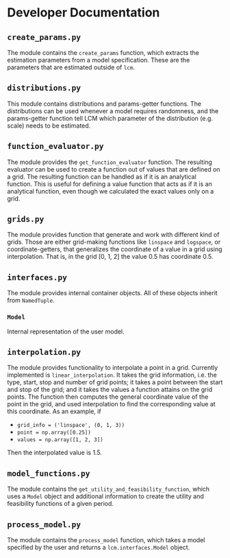 # Developer Documentation


## `create_params.py`

The module contains the `create_params` function, which extracts the estimation
parameters from a model specification. These are the parameters that are estimated
outside of `lcm`.


## `distributions.py`

This module contains distributions and params-getter functions. The distributions can
be used whenever a model requires randomness, and the params-getter function tell LCM
which parameter of the distribution (e.g. scale) needs to be estimated.


## `function_evaluator.py`

The module provides the `get_function_evaluator` function. The resulting evaluator can
be used to create a function out of values that are defined on a grid. The resulting
function can be handled as if it is an analytical function. This is useful for defining
a value function that acts as if it is an analytical function, even though we calculated
the exact values only on a grid.


## `grids.py`

The module provides function that generate and work with different kind of grids.
Those are either grid-making functions like `linspace` and `logspace`, or
coordinate-getters, that generalizes the coordinate of a value in a grid using
interpolation. That is, in the grid [0, 1, 2] the value 0.5 has coordinate 0.5.


## `interfaces.py`

The module provides internal container objects. All of these objects inherit from
`NamedTuple`.

### `Model`

Internal representation of the user model.


## `interpolation.py`

The module provides functionality to interpolate a point in a grid. Currently
implemented is `linear_interpolation`. It takes the grid information, i.e. the type,
start, stop and number of grid points; it takes a point between the start and stop of
the grid; and it takes the values a function attains on the grid points. The function
then computes the general coordinate value of the point in the grid, and used
interpolation to find the corresponding value at this coordinate. As an example, if
- `grid_info = ('linspace', (0, 1, 3))`
- `point = np.array([0.25])`
- `values = np.array([1, 2, 3])`

Then the interpolated value is 1.5.


## `model_functions.py`

The module contains the `get_utility_and_feasibility_function`, which uses a `Model`
object and additional information to create the utility and feasibility functions
of a given period.


## `process_model.py`

The module contains the `process_model` function, which takes a model specified by
the user and returns a `lcm.interfaces.Model` object.
